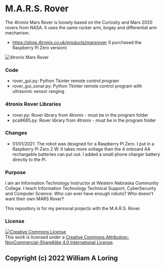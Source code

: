# M.A.R.S. Rover
The 4tronix Mars Rover is loosely based on the Curiosity and Mars 2020 rovers from NASA. It uses the same rocker arm, bogey and differential arm mechanism.
- https://shop.4tronix.co.uk/products/marsrover (I purchased the Raspberry Pi Zero version)

![4tronix Mars Rover](https://cdn.shopify.com/s/files/1/0271/0223/products/IMG_0019a_1024x1024.jpg?v=1574265067)

### Code
- rover_gui.py: Python Tkinter remote control program
- rover_gui_sonar.py: Python Tkinter remote control program with ultrasonic sensor ranging

### 4tronix Rover Libraries
- rover.py: Rover library from 4tronix - must be in the program folder
- pca9685.py: Rover library from 4tronix - must be in the program folder

### Changes
- 01/01/2021: The robot was designed for a Raspberry Pi Zero. I put in a Raspberry Pi Zero 2 W. It takes more voltage than the 4 onboard AA rechargeble batteries can put out. I added a small phone charger battery directly to the Pi.

### Purpose
I am an Information Technology Instructor at Western Nebraska Community College. I teach Information Technology Technical Support, CyberSecurity and Computer Science.
Who can ever have enough robots? Who doesn't want their own MARS Rover?

This repository is for my personal projects with the M.A.R.S. Rover.

### License
<a rel="license" href="http://creativecommons.org/licenses/by-nc-sa/4.0/"><img alt="Creative Commons License" style="border-width:0" src="https://i.creativecommons.org/l/by-nc-sa/4.0/88x31.png" /></a><br />This work is licensed under a <a rel="license" href="http://creativecommons.org/licenses/by-nc-sa/4.0/">Creative Commons Attribution-NonCommercial-ShareAlike 4.0 International License</a>.

Copyright (c) 2022 William A Loring
- 
